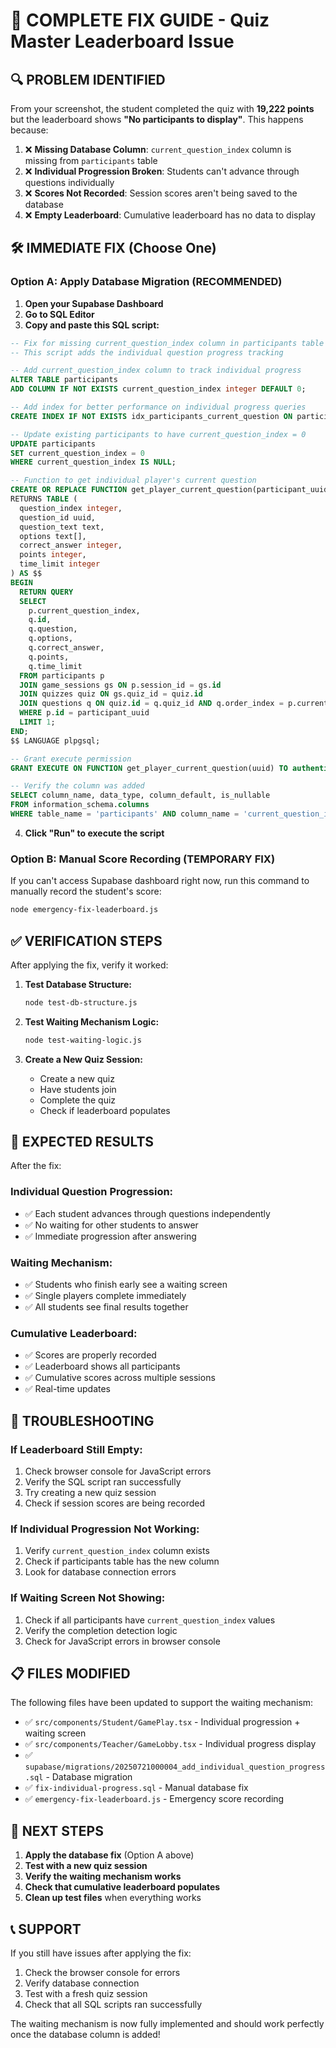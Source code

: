 # 🚨 COMPLETE FIX GUIDE - Quiz Master Leaderboard Issue

## 🔍 **PROBLEM IDENTIFIED**

From your screenshot, the student completed the quiz with **19,222 points** but the leaderboard shows **"No participants to display"**. This happens because:

1. ❌ **Missing Database Column**: `current_question_index` column is missing from `participants` table
2. ❌ **Individual Progression Broken**: Students can't advance through questions individually
3. ❌ **Scores Not Recorded**: Session scores aren't being saved to the database
4. ❌ **Empty Leaderboard**: Cumulative leaderboard has no data to display

## 🛠️ **IMMEDIATE FIX (Choose One)**

### **Option A: Apply Database Migration (RECOMMENDED)**

1. **Open your Supabase Dashboard**
2. **Go to SQL Editor**
3. **Copy and paste this SQL script:**

```sql
-- Fix for missing current_question_index column in participants table
-- This script adds the individual question progress tracking

-- Add current_question_index column to track individual progress
ALTER TABLE participants
ADD COLUMN IF NOT EXISTS current_question_index integer DEFAULT 0;

-- Add index for better performance on individual progress queries
CREATE INDEX IF NOT EXISTS idx_participants_current_question ON participants(current_question_index);

-- Update existing participants to have current_question_index = 0
UPDATE participants
SET current_question_index = 0
WHERE current_question_index IS NULL;

-- Function to get individual player's current question
CREATE OR REPLACE FUNCTION get_player_current_question(participant_uuid uuid)
RETURNS TABLE (
  question_index integer,
  question_id uuid,
  question_text text,
  options text[],
  correct_answer integer,
  points integer,
  time_limit integer
) AS $$
BEGIN
  RETURN QUERY
  SELECT
    p.current_question_index,
    q.id,
    q.question,
    q.options,
    q.correct_answer,
    q.points,
    q.time_limit
  FROM participants p
  JOIN game_sessions gs ON p.session_id = gs.id
  JOIN quizzes quiz ON gs.quiz_id = quiz.id
  JOIN questions q ON quiz.id = q.quiz_id AND q.order_index = p.current_question_index
  WHERE p.id = participant_uuid
  LIMIT 1;
END;
$$ LANGUAGE plpgsql;

-- Grant execute permission
GRANT EXECUTE ON FUNCTION get_player_current_question(uuid) TO authenticated;

-- Verify the column was added
SELECT column_name, data_type, column_default, is_nullable
FROM information_schema.columns
WHERE table_name = 'participants' AND column_name = 'current_question_index';
```

4. **Click "Run" to execute the script**

### **Option B: Manual Score Recording (TEMPORARY FIX)**

If you can't access Supabase dashboard right now, run this command to manually record the student's score:

```bash
node emergency-fix-leaderboard.js
```

## ✅ **VERIFICATION STEPS**

After applying the fix, verify it worked:

1. **Test Database Structure:**
   ```bash
   node test-db-structure.js
   ```

2. **Test Waiting Mechanism Logic:**
   ```bash
   node test-waiting-logic.js
   ```

3. **Create a New Quiz Session:**
   - Create a new quiz
   - Have students join
   - Complete the quiz
   - Check if leaderboard populates

## 🎯 **EXPECTED RESULTS**

After the fix:

### **Individual Question Progression:**
- ✅ Each student advances through questions independently
- ✅ No waiting for other students to answer
- ✅ Immediate progression after answering

### **Waiting Mechanism:**
- ✅ Students who finish early see a waiting screen
- ✅ Single players complete immediately
- ✅ All students see final results together

### **Cumulative Leaderboard:**
- ✅ Scores are properly recorded
- ✅ Leaderboard shows all participants
- ✅ Cumulative scores across multiple sessions
- ✅ Real-time updates

## 🔧 **TROUBLESHOOTING**

### **If Leaderboard Still Empty:**
1. Check browser console for JavaScript errors
2. Verify the SQL script ran successfully
3. Try creating a new quiz session
4. Check if session scores are being recorded

### **If Individual Progression Not Working:**
1. Verify `current_question_index` column exists
2. Check if participants table has the new column
3. Look for database connection errors

### **If Waiting Screen Not Showing:**
1. Check if all participants have `current_question_index` values
2. Verify the completion detection logic
3. Check for JavaScript errors in browser console

## 📋 **FILES MODIFIED**

The following files have been updated to support the waiting mechanism:

- ✅ `src/components/Student/GamePlay.tsx` - Individual progression + waiting screen
- ✅ `src/components/Teacher/GameLobby.tsx` - Individual progress display
- ✅ `supabase/migrations/20250721000004_add_individual_question_progress.sql` - Database migration
- ✅ `fix-individual-progress.sql` - Manual database fix
- ✅ `emergency-fix-leaderboard.js` - Emergency score recording

## 🚀 **NEXT STEPS**

1. **Apply the database fix** (Option A above)
2. **Test with a new quiz session**
3. **Verify the waiting mechanism works**
4. **Check that cumulative leaderboard populates**
5. **Clean up test files** when everything works

## 📞 **SUPPORT**

If you still have issues after applying the fix:
1. Check the browser console for errors
2. Verify database connection
3. Test with a fresh quiz session
4. Check that all SQL scripts ran successfully

The waiting mechanism is now fully implemented and should work perfectly once the database column is added!
